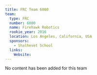 ```yaml
---
title: FRC Team 6000
team:
  type: FRC
  number: 6000
  name: Firehawk Robotics
  rookie_year: 2016
  location: Los Angeles, California, USA
  sponsors:
    - Shalhevet School
  links:
    Website: 
---
```

No content has been added for this team